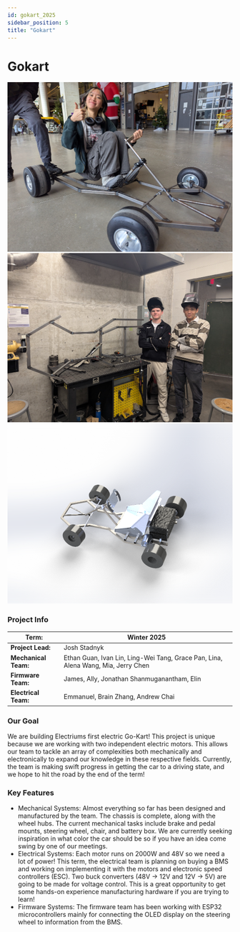```yaml
---
id: gokart_2025
sidebar_position: 5
title: "Gokart"
---
```

# Gokart

![gokart1](./img/gokart1.jpg)
![gokart2](./img/gokart2.jpg)
![gokart3](./img/gokart3.png)


### Project Info

| **Term:** | Winter 2025 |
| -------------------- | --------------------------------------------------------------------------|
| **Project Lead:**       | Josh Stadnyk |
| **Mechanical Team:** | Ethan Guan, Ivan Lin, Ling-Wei Tang, Grace Pan, Lina, Alena Wang, Mia, Jerry Chen |
| **Firmware Team:** | James, Ally, Jonathan Shanmuganantham, Elin |
| **Electrical Team:** | Emmanuel, Brain Zhang, Andrew Chai |


### Our Goal
We are building Electriums first electric Go-Kart! This project is unique because we are working with two independent electric motors. This allows our team to tackle an array of complexities both mechanically and electronically to expand our knowledge in these respective fields. Currently, the team is making swift progress in getting the car to a driving state, and we hope to hit the road by the end of the term!
 

### Key Features
- Mechanical Systems: Almost everything so far has been designed and manufactured by the team. The chassis is complete, along with the wheel hubs. The current mechanical tasks include brake and pedal mounts, steering wheel, chair, and battery box. We are currently seeking inspiration in what color the car should be so if you have an idea come swing by one of our meetings.
- Electrical Systems: Each motor runs on 2000W and 48V so we need a lot of power! This term, the electrical team is planning on buying a BMS and working on implementing it with the motors and electronic speed controllers (ESC). Two buck converters (48V → 12V and 12V → 5V) are going to be made for voltage control. This is a great opportunity to get some hands-on experience manufacturing hardware if you are trying to learn!
- Firmware Systems: The firmware team has been working with ESP32 microcontrollers mainly for connecting the OLED display on the steering wheel to information from the BMS.
